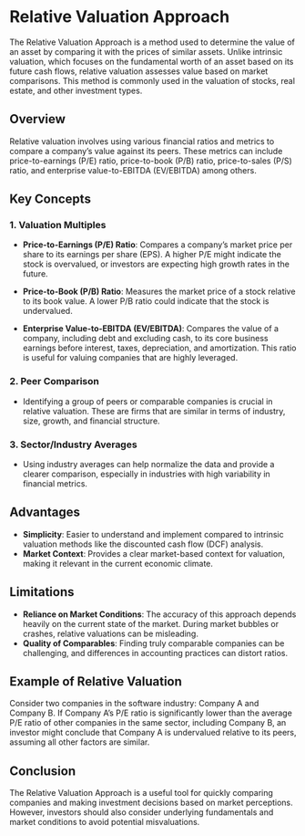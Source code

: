 # Relative Valuation Approach

The Relative Valuation Approach is a method used to determine the value of an asset by comparing it with the prices of similar assets. Unlike intrinsic valuation, which focuses on the fundamental worth of an asset based on its future cash flows, relative valuation assesses value based on market comparisons. This method is commonly used in the valuation of stocks, real estate, and other investment types.

## Overview

Relative valuation involves using various financial ratios and metrics to compare a company’s value against its peers. These metrics can include price-to-earnings (P/E) ratio, price-to-book (P/B) ratio, price-to-sales (P/S) ratio, and enterprise value-to-EBITDA (EV/EBITDA) among others.

## Key Concepts

### 1. Valuation Multiples

- **Price-to-Earnings (P/E) Ratio**: Compares a company’s market price per share to its earnings per share (EPS). A higher P/E might indicate the stock is overvalued, or investors are expecting high growth rates in the future.
  
- **Price-to-Book (P/B) Ratio**: Measures the market price of a stock relative to its book value. A lower P/B ratio could indicate that the stock is undervalued.

- **Enterprise Value-to-EBITDA (EV/EBITDA)**: Compares the value of a company, including debt and excluding cash, to its core business earnings before interest, taxes, depreciation, and amortization. This ratio is useful for valuing companies that are highly leveraged.

### 2. Peer Comparison

- Identifying a group of peers or comparable companies is crucial in relative valuation. These are firms that are similar in terms of industry, size, growth, and financial structure.

### 3. Sector/Industry Averages

- Using industry averages can help normalize the data and provide a clearer comparison, especially in industries with high variability in financial metrics.

## Advantages

- **Simplicity**: Easier to understand and implement compared to intrinsic valuation methods like the discounted cash flow (DCF) analysis.
- **Market Context**: Provides a clear market-based context for valuation, making it relevant in the current economic climate.

## Limitations

- **Reliance on Market Conditions**: The accuracy of this approach depends heavily on the current state of the market. During market bubbles or crashes, relative valuations can be misleading.
- **Quality of Comparables**: Finding truly comparable companies can be challenging, and differences in accounting practices can distort ratios.

## Example of Relative Valuation

Consider two companies in the software industry: Company A and Company B. If Company A’s P/E ratio is significantly lower than the average P/E ratio of other companies in the same sector, including Company B, an investor might conclude that Company A is undervalued relative to its peers, assuming all other factors are similar.

## Conclusion

The Relative Valuation Approach is a useful tool for quickly comparing companies and making investment decisions based on market perceptions. However, investors should also consider underlying fundamentals and market conditions to avoid potential misvaluations.
